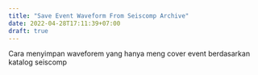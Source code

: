 ```yaml
---
title: "Save Event Waveform From Seiscomp Archive"
date: 2022-04-28T17:11:39+07:00
draft: true
---
```


Cara menyimpan waveforem yang hanya meng cover event berdasarkan katalog seiscomp

